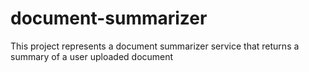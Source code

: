 # document-summarizer
This project represents a document summarizer service that returns a summary of a user uploaded document
